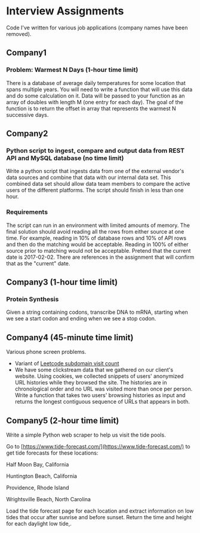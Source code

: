 # Interview Assignments
Code I've written for various job applications (company names have been removed).

## Company1
### Problem: Warmest N Days (1-hour time limit)
There is a database of average daily temperatures for some location that spans multiple years. You will need to
write a function that will use this data and do some calculation on it. Data will be passed to your function as
an array of doubles with length M (one entry for each day). The goal of the function is to return the offset in
array that represents the warmest N successive days.

## Company2
### Python script to ingest, compare and output data from REST API and MySQL database (no time limit)
Write a python script that ingests data from one of the external vendor's data sources and combine that data with
our internal data set. This combined data set should allow data team members to compare the active users of the
different platforms. The script should finish in less than one hour.

### Requirements
The script can run in an environment with limited amounts of memory. The final solution should avoid reading all
the rows from either source at one time. For example, reading in 10% of database rows and 10% of API rows and then
do the matching would be acceptable. Reading in 100% of either source prior to matching would not be acceptable.
Pretend that the current date is 2017-02-02. There are references in the assignment that will confirm that as
the "current" date.

## Company3 (1-hour time limit)
### Protein Synthesis
Given a string containing codons, transcribe DNA to mRNA, starting when we see a start codon and ending when we see
a stop codon. 

## Company4 (45-minute time limit)
Various phone screen problems. 
- Variant of [Leetcode subdomain visit count](https://leetcode.com/problems/subdomain-visit-count/)
- We have some clickstream data that we gathered on our client's website. Using cookies, we collected snippets of users' anonymized URL histories while they browsed the site. The histories are in chronological order and no URL was visited more than once per person. Write a function that takes two users' browsing histories as input and returns the longest contiguous sequence of URLs that appears in both.

## Company5 (2-hour time limit)
Write a simple Python web scraper to help us visit the tide pools.

Go to [https://www.tide-forecast.com/](https://www.tide-forecast.com/) to get tide forecasts for these locations:

Half Moon Bay, California

Huntington Beach, California

Providence, Rhode Island

Wrightsville Beach, North Carolina

Load the tide forecast page for each location and extract information on low tides that occur after sunrise and before sunset. Return the time and height for each daylight low tide,.

